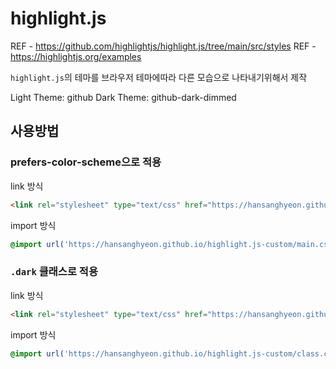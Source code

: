 # highlight.js

REF - https://github.com/highlightjs/highlight.js/tree/main/src/styles
REF - https://highlightjs.org/examples

`highlight.js`의 테마를 브라우저 테마에따라 다른 모습으로 나타내기위해서 제작

Light Theme: github
Dark Theme: github-dark-dimmed

## 사용방법

### prefers-color-scheme으로 적용

link 방식

```html
<link rel="stylesheet" type="text/css" href="https://hansanghyeon.github.io/highlight.js-custom/main.css">
```

import 방식

```css
@import url('https://hansanghyeon.github.io/highlight.js-custom/main.css');
```

### `.dark` 클래스로 적용

link 방식

```html
<link rel="stylesheet" type="text/css" href="https://hansanghyeon.github.io/highlight.js-custom/class.css">
```

import 방식

```css
@import url('https://hansanghyeon.github.io/highlight.js-custom/class.css');
```